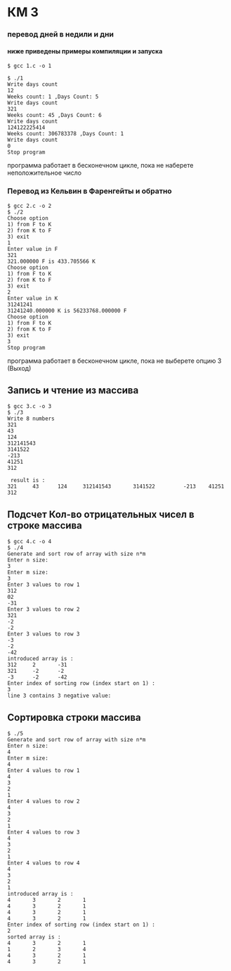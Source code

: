 # КМ 3

### перевод дней в недили и дни

#### ниже приведены примеры компиляции и запуска

```shell
$ gcc 1.c -o 1

$ ./1
Write days count
12
Weeks count: 1 ,Days Count: 5
Write days count
321
Weeks count: 45 ,Days Count: 6
Write days count
124122225414
Weeks count: 306783378 ,Days Count: 1
Write days count
0
Stop program
```

программа работает в бесконечном цикле, пока не наберете неположительное число

### Перевод из Кельвин в Фаренгейты и обратно

```shell
$ gcc 2.c -o 2
$ ./2
Choose option
1) from F to K
2) from K to F
3) exit
1
Enter value in F
321
321.000000 F is 433.705566 K
Choose option
1) from F to K
2) from K to F
3) exit
2
Enter value in K
31241241
31241240.000000 K is 56233768.000000 F
Choose option
1) from F to K
2) from K to F
3) exit
3
Stop program

```

программа работает в бесконечном цикле, пока не выберете опцию 3 (Выход)

## Запись и чтение из массива

```shell
$ gcc 3.c -o 3
$ ./3
Write 8 numbers
321
43
124
312141543
3141522
-213
41251
312

 result is :
321     43      124     312141543       3141522         -213    41251   312

```

## Подсчет Кол-во отрицательных чисел в строке массива

```shell
$ gcc 4.c -o 4
$ ./4
Generate and sort row of array with size n*m
Enter n size:
3
Enter m size:
3
Enter 3 values to row 1
312
02
-31
Enter 3 values to row 2
321
-2
-2
Enter 3 values to row 3
-3
-2
-42
introduced array is :
312     2       -31
321     -2      -2
-3      -2      -42
Enter index of sorting row (index start on 1) :
3
line 3 contains 3 negative value:
```

## Сортировка строки массива

```shell
$ ./5
Generate and sort row of array with size n*m
Enter n size:
4
Enter m size:
4
Enter 4 values to row 1
4
3
2
1
Enter 4 values to row 2
4
3
2
1
Enter 4 values to row 3
4
3
2
1
Enter 4 values to row 4
4
3
2
1
introduced array is :
4       3       2       1
4       3       2       1
4       3       2       1
4       3       2       1
Enter index of sorting row (index start on 1) :
2
sorted array is :
4       3       2       1
1       2       3       4
4       3       2       1
4       3       2       1
```